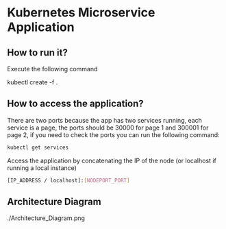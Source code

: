 # Kubernetes Microservice Application

## How to run it?

Execute the following command

kubectl create -f .

## How to access the application?

There are two ports because the app has two services running, each service is a page, the ports should be 30000 for page 1 and 300001 for page 2, 
if you need to check the ports you can run the following command:

```sh
kubectl get services
```

Access the application by concatenating the IP of the node (or localhost if running a local instance)

```sh
[IP_ADDRESS / localhost]:[NODEPORT_PORT]
```

## Architecture Diagram

./Architecture_Diagram.png

